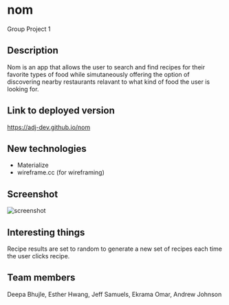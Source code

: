 # nom
Group Project 1

## Description
Nom is an app that allows the user to search and find recipes for their favorite types of food
while simutaneously offering the option of discovering nearby restaurants relavant to what kind of food the user is looking for. 

## Link to deployed version
https://adj-dev.github.io/nom

## New technologies
- Materialize
- wireframe.cc (for wireframing)

## Screenshot
![screenshot](images/nom-screenshot.png)

## Interesting things
Recipe results are set to random to generate a new set of recipes each time the user clicks recipe. 

## Team members
Deepa Bhujle, Esther Hwang, Jeff Samuels, Ekrama Omar, Andrew Johnson
